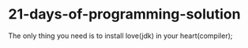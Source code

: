 # 21-days-of-programming-solution
The only thing you need is to install love(jdk) in your heart(compiler);
